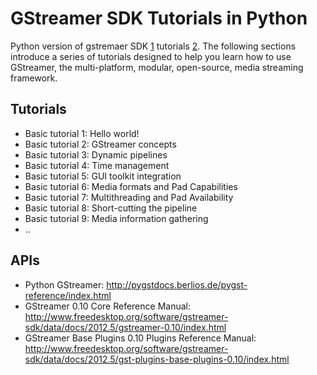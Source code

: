 GStreamer SDK Tutorials in Python
===================

Python version of gstremaer SDK [1] tutorials [2].
The following sections introduce a series of tutorials designed to help you learn how to use GStreamer, the multi-platform, modular, open-source, media streaming framework.

Tutorials
------------

 * Basic tutorial 1: Hello world!
 * Basic tutorial 2: GStreamer concepts
 * Basic tutorial 3: Dynamic pipelines
 * Basic tutorial 4: Time management
 * Basic tutorial 5: GUI toolkit integration
 * Basic tutorial 6: Media formats and Pad Capabilities
 * Basic tutorial 7: Multithreading and Pad Availability
 * Basic tutorial 8: Short-cutting the pipeline
 * Basic tutorial 9: Media information gathering
 * ..

APIs
------------

 * Python GStreamer: http://pygstdocs.berlios.de/pygst-reference/index.html
 * GStreamer 0.10 Core Reference Manual: http://www.freedesktop.org/software/gstreamer-sdk/data/docs/2012.5/gstreamer-0.10/index.html
 * GStreamer Base Plugins 0.10 Plugins Reference Manual: http://www.freedesktop.org/software/gstreamer-sdk/data/docs/2012.5/gst-plugins-base-plugins-0.10/index.html


[1]: http://gstreamer.com/
[2]: http://docs.gstreamer.com/display/GstSDK/Tutorials